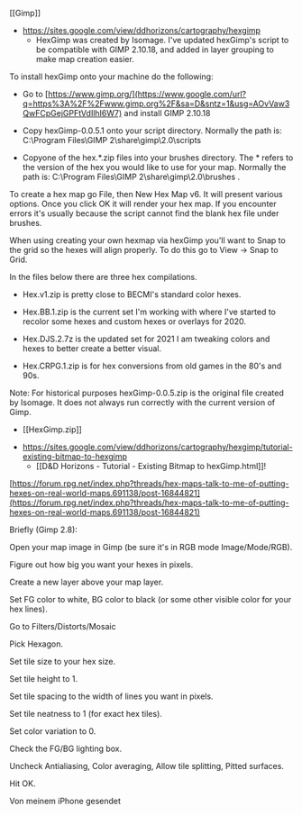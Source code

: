[[Gimp]]



- https://sites.google.com/view/ddhorizons/cartography/hexgimp
	- HexGimp was created by Isomage. I've updated hexGimp's script to be compatible with GIMP 2.10.18, and added in layer grouping to make map creation easier.

To install hexGimp onto your machine do the following:

-   Go to [](https://www.google.com/url?q=https%3A%2F%2Fwww.gimp.org%2F&sa=D&sntz=1&usg=AOvVaw3QwFCpGejGPFtVdIlhI6W7) [https://www.gimp.org/](https://www.google.com/url?q=https%3A%2F%2Fwww.gimp.org%2F&sa=D&sntz=1&usg=AOvVaw3QwFCpGejGPFtVdIlhI6W7) and install GIMP 2.10.18
    
-   Copy hexGimp-0.0.5.1 onto your script directory. Normally the path is: C:\Program Files\GIMP 2\share\gimp\2.0\scripts
    
-   Copyone of the hex.*.zip files into your brushes directory. The * refers to the version of the hex you would like to use for your map. Normally the path is: C:\Program Files\GIMP 2\share\gimp\2.0\brushes .
    

To create a hex map go File, then New Hex Map v6. It will present various options. Once you click OK it will render your hex map. If you encounter errors it's usually because the script cannot find the blank hex file under brushes.

When using creating your own hexmap via hexGimp you'll want to Snap to the grid so the hexes will align properly. To do this go to View -> Snap to Grid.

  

In the files below there are three hex compilations.

-   Hex.v1.zip is pretty close to BECMI's standard color hexes.
    
-   Hex.BB.1.zip is the current set I'm working with where I've started to recolor some hexes and custom hexes or overlays for 2020.
    
-   Hex.DJS.2.7z is the updated set for 2021 I am tweaking colors and hexes to better create a better visual.
    
-   Hex.CRPG.1.zip is for hex conversions from old games in the 80's and 90s.
    

Note: For historical purposes hexGimp-0.0.5.zip is the original file created by Isomage. It does not always run correctly with the current version of Gimp.
- [[HexGimp.zip]]

  

[](https://sites.google.com/view/ddhorizons/cartography/hexgimp/overlay)


-  https://sites.google.com/view/ddhorizons/cartography/hexgimp/tutorial-existing-bitmap-to-hexgimp
	- [[D&D Horizons - Tutorial - Existing Bitmap to hexGimp.html]]!


[https://forum.rpg.net/index.php?threads/hex-maps-talk-to-me-of-putting-hexes-on-real-world-maps.691138/post-16844821](https://forum.rpg.net/index.php?threads/hex-maps-talk-to-me-of-putting-hexes-on-real-world-maps.691138/post-16844821)

  

  

Briefly (Gimp 2.8):

  

Open your map image in Gimp (be sure it's in RGB mode Image/Mode/RGB).

Figure out how big you want your hexes in pixels.

Create a new layer above your map layer.

Set FG color to white, BG color to black (or some other visible color for your hex lines).

Go to Filters/Distorts/Mosaic

Pick Hexagon.

Set tile size to your hex size.

Set tile height to 1.

Set tile spacing to the width of lines you want in pixels.

Set tile neatness to 1 (for exact hex tiles).

Set color variation to 0.

Check the FG/BG lighting box.

Uncheck Antialiasing, Color averaging, Allow tile splitting, Pitted surfaces.

Hit OK.

  

Von meinem iPhone gesendet